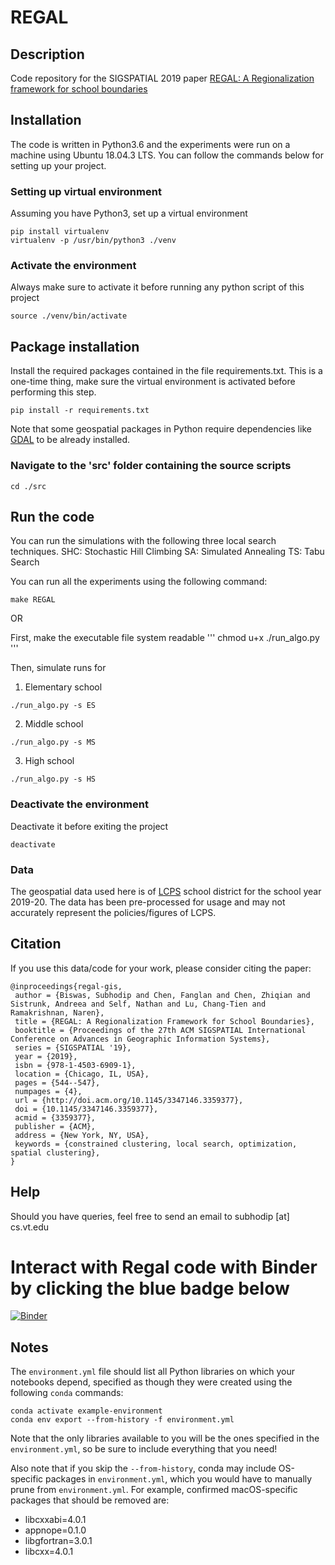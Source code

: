 # REGAL

## Description
Code repository for the SIGSPATIAL 2019 paper [REGAL: A Regionalization framework for school boundaries](http://doi.acm.org/10.1145/3347146.3359377)

## Installation

The code is written in Python3.6 and the experiments were run on a machine using Ubuntu 18.04.3 LTS. You can follow the commands below for setting up your project.

### Setting up virtual environment
Assuming you have Python3, set up a virtual environment
```
pip install virtualenv
virtualenv -p /usr/bin/python3 ./venv
```

### Activate the environment
Always make sure to activate it before running any python script of this project
```
source ./venv/bin/activate
```

## Package installation
Install the required packages contained in the file requirements.txt. This is a one-time thing, make sure the virtual environment is activated before performing this step.
```
pip install -r requirements.txt
```

Note that some geospatial packages in Python require dependencies like [GDAL](https://gdal.org/) to be already installed.

### Navigate to the 'src' folder containing the source scripts
```
cd ./src
```

## Run the code
You can run the simulations with the following three local search techniques.
SHC: Stochastic Hill Climbing
 SA: Simulated Annealing
 TS: Tabu Search

You can run all the experiments using the following command:
```
make REGAL
```

OR


First, make the executable file system readable
'''
chmod u+x ./run_algo.py
'''

Then, simulate runs for
1. Elementary school
```
./run_algo.py -s ES
```
2. Middle school
```
./run_algo.py -s MS
```
3. High school
```
./run_algo.py -s HS
```


### Deactivate the environment
Deactivate it before exiting the project
```
deactivate
```


### Data
The geospatial data used here is of [LCPS](https://www.lcps.org/) school district for the school year 2019-20. The data has been pre-processed for usage and may not accurately represent the policies/figures of LCPS.

## Citation
If you use this data/code for your work, please consider citing the paper:
```
@inproceedings{regal-gis,
 author = {Biswas, Subhodip and Chen, Fanglan and Chen, Zhiqian and Sistrunk, Andreea and Self, Nathan and Lu, Chang-Tien and Ramakrishnan, Naren},
 title = {REGAL: A Regionalization Framework for School Boundaries},
 booktitle = {Proceedings of the 27th ACM SIGSPATIAL International Conference on Advances in Geographic Information Systems},
 series = {SIGSPATIAL '19},
 year = {2019},
 isbn = {978-1-4503-6909-1},
 location = {Chicago, IL, USA},
 pages = {544--547},
 numpages = {4},
 url = {http://doi.acm.org/10.1145/3347146.3359377},
 doi = {10.1145/3347146.3359377},
 acmid = {3359377},
 publisher = {ACM},
 address = {New York, NY, USA},
 keywords = {constrained clustering, local search, optimization, spatial clustering},
} 
```
## Help
Should you have queries, feel free to send an email to subhodip [at] cs.vt.edu


# Interact with Regal code with Binder by clicking the blue badge below

[![Binder](http://mybinder.org/badge_logo.svg)](http://mybinder.org/v2/gh/yawwusugh/conda/main?filepath=index.ipynb)

## Notes
The `environment.yml` file should list all Python libraries on which your notebooks
depend, specified as though they were created using the following `conda` commands:

```
conda activate example-environment
conda env export --from-history -f environment.yml
```

Note that the only libraries available to you will be the ones specified in
the `environment.yml`, so be sure to include everything that you need! 

Also note that if you skip the `--from-history`, conda may include OS-specific
packages in `environment.yml`, which you would have to manually prune from
`environment.yml`.  For example, confirmed macOS-specific packages that should
be removed are:

* libcxxabi=4.0.1
* appnope=0.1.0
* libgfortran=3.0.1
* libcxx=4.0.1
